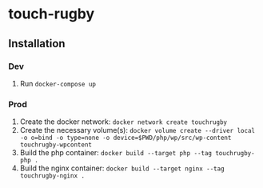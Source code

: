 # touch-rugby

## Installation

### Dev

1. Run `docker-compose up`

### Prod

1. Create the docker network: `docker network create touchrugby`
2. Create the necessary volume(s):
   `docker volume create --driver local -o o=bind -o type=none -o device=$PWD/php/wp/src/wp-content touchrugby-wpcontent`
3. Build the php container: `docker build --target php --tag touchrugby-php .`
4. Build the nginx container: `docker build --target nginx --tag touchrugby-nginx .`
